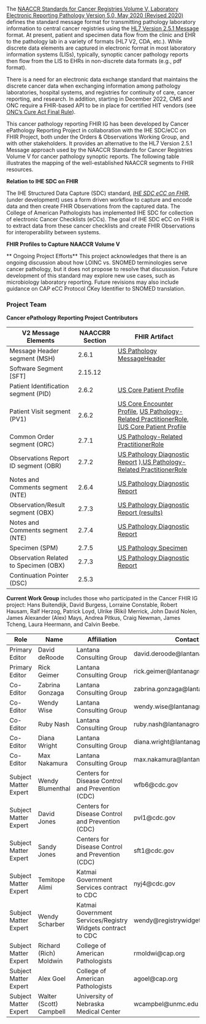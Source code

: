 The [NAACCR Standards for Cancer Registries Volume V, Laboratory Electronic Reporting Pathology Version 5.0, May 2020 (Revised 2020)](https://www.naaccr.org/wp-content/uploads/2020/05/NAACCR-Vol-V_20200526.pdf) defines the standard message format for transmitting pathology laboratory information to central cancer registries using the [HL7 Version 2.5.1 Message](http://www.hl7.org/implement/standards/product_brief.cfm?product_id=144) format. At present, patient and specimen data flow from the clinic and EHR to the pathology lab in a variety of formats (HL7 V2, CDA, etc.). While discrete data elements are captured in electronic format in most laboratory information systems (LISs), typically, synoptic cancer pathology reports then flow from the LIS to EHRs in non-discrete data formats (e.g., pdf format). 

There is a need for an electronic data exchange standard that maintains the discrete cancer data when exchanging information among pathology laboratories, hospital systems, and registries for continuity of care, cancer reporting, and research. In addition, starting in December 2022, CMS and ONC require a FHIR-based API to be in place for certified HIT vendors (see [ONC’s Cure Act Final Rule](https://www.healthit.gov/curesrule/download)). 

This cancer pathology reporting FHIR IG has been developed by Cancer ePathology Reporting Project in collaboration with the IHE SDC/eCC on FHIR Project, both under the Orders & Observations Working Group, and with other stakeholders. It provides an alternative to the HL7 Version 2.5.1 Message approach used by the NAACCR Standards for Cancer Registries Volume V for cancer pathology synoptic reports. The following table illustrates the mapping of the well-established NAACCR segments to FHIR resources.

**Relation to IHE SDC on FHIR**

The IHE Structured Data Capture (SDC) standard, [*IHE SDC eCC on FHIR*](https://build.fhir.org/ig/HL7/ihe-sdc-ecc-on-fhir/branches/master/index.html), (under development) uses a form driven workflow to capture and encode data and then create FHIR Observations from the captured data. The College of American Pathologists has implemented IHE SDC for collection of electronic Cancer Checklists (eCCs). The goal of IHE SDC eCC on FHIR is to extract data from these cancer checklists and create FHIR Observations for interoperability between systems.


**FHIR Profiles to Capture NAACCR Volume V**

<div class="tg-wrap">
<table class="table table-bordered table-hover table-condensed">

<thead>
<tr>
<th>V2 Message Elements</th>
<th>NAACCRR Section</th>
<th>FHIR Artifact </th>
</thead>
<tbody>
<tr>
<td>Message Header segment (MSH) </td>
<td>2.6.1</td> 
<td><a href="http://hl7.org/fhir/us/cancer-reporting/2021Sep/StructureDefinition-us-pathology-message-header.html">US Pathology MessageHeader</a></td>
</tr>
<tr>
<td>Software Segment [SFT]</td> 
<td>2.15.12</td>
<td></td>
</tr>
<tr>
<td>Patient Identification segment (PID)</td>
<td>2.6.2 </td>
<td><a href="http://hl7.org/fhir/us/core/StructureDefinition-us-core-patient.html">US Core Patient Profile</a></td>
</tr>
<tr>
<td>Patient Visit segment (PV1)</td>
<td>2.6.2 </td>
<td><a href="https://www.hl7.org/fhir/us/core/StructureDefinition-us-core-encounter.html">US Core Encounter Profile</a>, <a href="http://hl7.org/fhir/us/cancer-reporting/StructureDefinition/us-pathology-related-practitioner-role">US Pathology-Related PractitionerRole</a>, <a href="https://www.hl7.org/fhir/us/core/StructureDefinition-us-core-patient.html">[US Core Patient Profile</a></td>
</tr>
<tr>
<td>Common Order segment (ORC)</td> 
<td>2.7.1</td>
<td><a href="http://hl7.org/fhir/us/cancer-reporting/StructureDefinition/us-pathology-related-practitioner-role">US Pathology-Related PractitionerRole</a></td>
</tr>
<tr>
<td>Observations Report ID segment (OBR)</td>
<td>2.7.2</td>
<td><a href="http://hl7.org/fhir/us/cancer-reporting/2021Sep/StructureDefinition-us-pathology-diagnostic-report.html">US Pathology Diagnostic Report</a> ),<a href="http://hl7.org/fhir/us/cancer-reporting/StructureDefinition/us-pathology-related-practitioner-role">US Pathology-Related PractitionerRole</a></td>
</tr>
<tr>
<td>Notes and Comments segment (NTE)</td>
<td>2.6.4 </td>
<td><a href="http://hl7.org/fhir/us/cancer-reporting/2021Sep/StructureDefinition-us-pathology-diagnostic-report.html">US Pathology Diagnostic Report</a></td>
</tr>
<tr>
<td>Observation/Result segment (OBX)</td>
<td>2.7.3</td>
<td><a href="http://hl7.org/fhir/us/cancer-reporting/2021Sep/StructureDefinition-us-pathology-diagnostic-report.html">US Pathology Diagnostic Report (results)</a></td>
</tr>
<tr>
<td>Notes and Comments segment (NTE)</td> 
<td>2.7.4</td>
<td><a href="http://hl7.org/fhir/us/cancer-reporting/2021Sep/StructureDefinition-us-pathology-diagnostic-report.html">US Pathology Diagnostic Report</a></td>
</tr>
<tr>
<td>Specimen (SPM)</td>
<td>2.7.5</td> 
<td><a href="http://hl7.org/fhir/us/cancer-reporting/StructureDefinition/us-pathology-specimen">US Pathology Specimen</td>
<td></td>
</tr>
<tr>
<td>Observation Related to Specimen (OBX)</td>
<td>2.7.3</td> 
<td><a href="ttp://hl7.org/fhir/us/cancer-reporting/2021Sep/StructureDefinition-us-pathology-diagnostic-report.html">US Pathology Diagnostic Report</a></td>
</tr>
<tr>
<td>Continuation Pointer (DSC)</td> 
<td>2.5.3</td>
<td></td>
</tr> 
</tbody>


** Ongoing Project Efforts**
This project acknowledges that there is an ongoing discussion about how LOINC vs. SNOMED terminologies serve cancer pathology, but it does not propose to resolve that discussion. Future development of this standard may explore new use cases, such as microbiology laboratory reporting. Future revisions may also include guidance on CAP eCC Protocol CKey Identifier to SNOMED translation.  


### Project Team
**Cancer ePathology Reporting Project Contributors**

<div class="tg-wrap">
<table class="table table-bordered table-hover table-condensed">

<thead>
<tr>
<th> Role </th> 
<th> Name </th> 
<th> Affiliation </th> 
<th>Contact </th>
</tr>
</thead>
<tbody>
<tr>
<td> Primary Editor </td> 
<td>David deRoode </td> 
<td>Lantana Consulting Group</td> 
<td>david.deroode@lantanagroup.com</td>
</tr>
<tr>
<td>Primary Editor</td>
<td>Rick Geimer</td>
<td>Lantana Consulting Group</td>
<td>rick.geimer@lantanagroup.com</td>
</tr>
<tr>
<td>Co-Editor</td> 
<td>Zabrina Gonzaga</td> 
<td>Lantana Consulting Group</td> 
<td>zabrina.gonzaga@lantanagroup.com</td>


</tr>
<tr>
<td> Co-Editor</td>
<td>Wendy Wise </td> 
<td>Lantana Consulting Group</td> 
<td>wendy.wise@lantanagroup.com</td>
</tr>
<tr>
<td> Co-Editor </td>
<td>Ruby Nash </td>
<td>Lantana Consulting Group </td> 
<td>ruby.nash@lantanagroup.com</td>
</tr>
<tr>
<td> Co-Editor </td> 
<td>Diana Wright</td> 
<td>Lantana Consulting Group</td> 
<td>diana.wright@lantanagroup.com
</tr>
<tr>
<td> Co-Editor</td> 
<td>Max Nakamura</td> 
<td>Lantana Consulting Group</td> 
<td>max.nakamura@lantanagroup.com</td>
</tr>
<tr>
<td> Subject Matter Expert</td> 
<td>Wendy Blumenthal</td> 
<td>Centers for Disease Control and Prevention (CDC)</td> 
<td>wfb6@cdc.gov</td>
</tr>
<tr>
<td> Subject Matter Expert</td> 
<td>David Jones</td> 
<td>Centers for Disease Control and Prevention (CDC)</td>
<td>pvl1@cdc.gov</td>
</tr>
<tr>
<td> Subject Matter Expert</td> 
<td>Sandy Jones</td> 
<td>Centers for Disease Control and Prevention (CDC)</td> 
<td>sft1@cdc.gov</td>
</tr>
<tr>
<td> Subject Matter Expert</td> 
<td>Temitope Alimi</td> 
<td>Katmai Government Services contract to CDC</td> 
<td>nyj4@cdc.gov</td>
</tr>
<tr>
<td> Subject Matter Expert</td> 
<td>Wendy Scharber</td> 
<td>Katmai Government Services/Registry Widgets contract to CDC</td> 
<td>wendy@registrywidgets.com</td>
</tr>
<tr>
<td> Subject Matter Expert</td> 
<td>Richard (Rich) Moldwin</td> 
<td>College of American Pathologists</td>
<td>rmoldwi@cap.org</td>
</tr>
<tr>
<td> Subject Matter Expert</td> 
<td>Alex Goel</td> 
<td>College of American Pathologists</td> 
<td>agoel@cap.org</td>
</tr>
<tr>
<td> Subject Matter Expert</td> 
<td>Walter (Scott) Campbell</td> 
<td>University of Nebraska Medical Center</td> 
<td>wcampbel@unmc.edu</td>
</tr>
<tr>

**Current Work Group** includes those who participated in the Cancer FHIR IG project: Hans Buitendijk, David Burgess, Lorraine Constable, Robert Hausam, Ralf Herzog, Patrick Loyd, Ulrike (Riki) Merrick, John David Nolen, James Alexander (Alex) Mays, Andrea Pitkus, Craig Newman, James Tcheng, Laura Heermann, and Calvin Beebe.